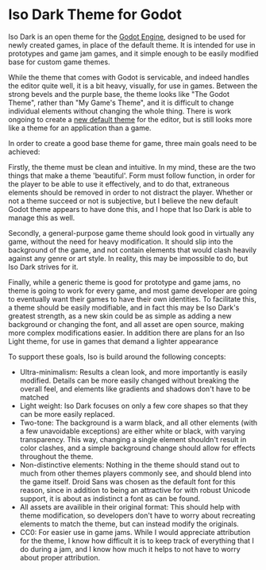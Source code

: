 Iso Dark Theme for Godot
==============

Iso Dark is an open theme for the  [Godot Engine](www.godotengine.org), designed to be used for newly created games, in place of the default theme. It is intended for use in prototypes and game jam games, and it simple enough to be easily modified base for custom game themes.

While the theme that comes with Godot is servicable, and indeed handles the editor quite well, it is a bit heavy, visually, for use in games. Between the strong bevels and the purple base, the theme looks like "The Godot Theme", rather than "My Game's Theme", and it is difficult to change individual elements without changing the whole thing. There is work ongoing to create a [new default theme](https://github.com/okamstudio/godot/pull/704) for the editor, but is still looks more like a theme for an application than a game.

In order to create a good base theme for game, three main goals need to be achieved:

Firstly, the theme must be clean and intuitive. In my mind, these are the two things that make a theme 'beautiful'. Form must follow function, in order for the player to be able to use it effectively, and to do that, extraneous elements should be removed in order to not distract the player. Whether or not a theme succeed or not is subjective, but I believe the new default Godot theme appears to have done this, and I hope that Iso Dark is able to manage this as well.

Secondly, a general-purpose game theme should look good in virtually any game, without the need for heavy modification. It should slip into the background of the game, and not contain elements that would clash heavily against any genre or art style. In reality, this may be impossible to do, but Iso Dark strives for it.

Finally, while a generic theme is good for prototype and game jams, no theme is going to work for every game, and most game developer are going to eventually want their games to have their own identities. To facilitate this, a theme should be easily modifiable, and in fact this may be Iso Dark's greatest strength, as a new skin could be as simple as adding a new background or changing the font, and all asset are open source, making more complex modifications easier. In addition there are plans for an Iso Light theme, for use in games that demand a lighter appearance

To support these goals, Iso is build around the following concepts:
* Ultra-minimalism: Results a clean look, and more importantly is easily modified. Details can be more easily changed without breaking the overall feel, and elements like gradients and shadows don't have to be matched
* Light weight: Iso Dark focuses on only a few core shapes so that they can be more easily replaced.
* Two-tone: The background is a warm black, and all other elements (with a few unavoidable exceptions) are either white or black, with varying transparency. This way, changing a single element shouldn't result in color clashes, and a simple background change should allow for effects throughout the theme.
* Non-distinctive elements: Nothing in the theme should stand out to much from other themes players commonly see, and should blend into the game itself. Droid Sans was chosen as the default font for this reason, since in addition to being an attractive for with robust Unicode support, it is about as indistinct a font as can be found.
* All assets are availible in their original format: This should help with theme modification, so developers don't have to worry about recreating elements to match the theme, but can instead modify the originals.
* CC0: For easier use in game jams. While I would appreciate attribution for the theme, I know how difficult it is to keep track of everything that I do during a jam, and I know how much it helps to not have to worry about proper attribution.
